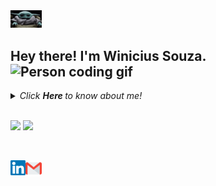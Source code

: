 <img src="https://github.com/hargun79/hargun79/blob/master/Assets/hi.gif" style="width:50px;">

<h2> Hey there! I'm Winicius Souza. <img alt="Person coding gif" src="https://media.giphy.com/media/LmNwrBhejkK9EFP504/giphy.gif" width="70"></h2>

<details>
<summary><i> Click <b> Here </b> to know about me!</i></summary>  

  - 🔭 &nbsp; I am currently improving my hard skills and my soft skills.
  - 🤔 &nbsp; Exploring new technologies and developing software solutions and quick hacks.
  - 🎓 &nbsp; I am currently studying information system and I intend to do a master's and doctorate in technology
  - 💼 &nbsp; My professional career is to be a Development Leader and full stack programmer.
  - 🌱 &nbsp; Enthusiast in cyber Security and Artificial Intelligence .
  - ✍️ &nbsp; I like to watch anime read love physics and astronomy.
  - 🧠 &nbsp; Our biggest weakness is in giving up. The surest way to win is to try one more time. 
</details>
<br>
<p>
<img src="https://github-readme-stats.vercel.app/api?username=WiniciusNvoip&include_all_commits=true&count_private=true&show_icons=true&title_color=fff&icon_color=79ff97&text_color=9f9f9f&bg_color=151515" />
<img src="https://github-readme-stats.vercel.app/api/top-langs/?username=WiniciusNvoip&layout=compact&title_color=fff&icon_color=79ff97&text_color=9f9f9f&bg_color=151515" />
<p>
<br>
<p>
    <a href="https://www.linkedin.com/in/winicius-dev/" target="_blank">
      <img align="left" alt="Linkedin" width="24px" src="https://github.com/hargun79/hargun79/blob/master/Assets/Linkedin.svg" />
    </a>
    <a href="mailto:winiciussouzadev@gmail.com" target="_blank">
      <img align="left" alt="Gmail" width="26px" src="https://github.com/hargun79/hargun79/blob/master/Assets/Gmail.svg" />
    </a>
</p>
